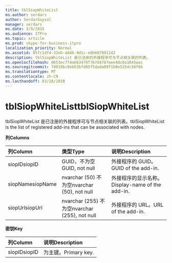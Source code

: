 ```yaml
---
title: tblSiopWhiteList
ms.author: serdars
author: SerdarSoysal
manager: serdars
ms.date: 3/9/2015
ms.audience: ITPro
ms.topic: article
ms.prod: skype-for-business-itpro
localization_priority: Normal
ms.assetid: 05fc1df4-32eb-4d46-9d1c-e0b607091142
description: tblSiopWhiteList 是已注册的外接程序可与节点相关联的列表。
ms.openlocfilehash: 0653ec7f4a663479f7b7d4787eee4dc0a1045aac
ms.sourcegitcommit: 7d819bc9eb63bfd85f5dada09f1b8e5354c56f6b
ms.translationtype: MT
ms.contentlocale: zh-CN
ms.lasthandoff: 03/28/2018
---
```

# <a name="tblsiopwhitelist"></a><span data-ttu-id="01c36-103">tblSiopWhiteList</span><span class="sxs-lookup"><span data-stu-id="01c36-103">tblSiopWhiteList</span></span>
 
<span data-ttu-id="01c36-104">tblSiopWhiteList 是已注册的外接程序可与节点相关联的列表。</span><span class="sxs-lookup"><span data-stu-id="01c36-104">tblSiopWhiteList is the list of registered add-ins that can be associated with nodes.</span></span>
  
<span data-ttu-id="01c36-105">**列**</span><span class="sxs-lookup"><span data-stu-id="01c36-105">**Columns**</span></span>

|<span data-ttu-id="01c36-106">**列**</span><span class="sxs-lookup"><span data-stu-id="01c36-106">**Column**</span></span>|<span data-ttu-id="01c36-107">**类型**</span><span class="sxs-lookup"><span data-stu-id="01c36-107">**Type**</span></span>|<span data-ttu-id="01c36-108">**说明**</span><span class="sxs-lookup"><span data-stu-id="01c36-108">**Description**</span></span>|
|:-----|:-----|:-----|
|<span data-ttu-id="01c36-109">siopID</span><span class="sxs-lookup"><span data-stu-id="01c36-109">siopID</span></span>  <br/> |<span data-ttu-id="01c36-110">GUID，不为空</span><span class="sxs-lookup"><span data-stu-id="01c36-110">GUID, not null</span></span>  <br/> |<span data-ttu-id="01c36-111">外接程序的 GUID。</span><span class="sxs-lookup"><span data-stu-id="01c36-111">GUID of the add-in.</span></span>  <br/> |
|<span data-ttu-id="01c36-112">siopName</span><span class="sxs-lookup"><span data-stu-id="01c36-112">siopName</span></span>  <br/> |<span data-ttu-id="01c36-113">nvarchar (50) 不为空</span><span class="sxs-lookup"><span data-stu-id="01c36-113">nvarchar (50), not null</span></span>  <br/> |<span data-ttu-id="01c36-114">外接程序的显示名称。</span><span class="sxs-lookup"><span data-stu-id="01c36-114">Display-name of the add-in.</span></span>  <br/> |
|<span data-ttu-id="01c36-115">siopUrl</span><span class="sxs-lookup"><span data-stu-id="01c36-115">siopUrl</span></span>  <br/> |<span data-ttu-id="01c36-116">nvarchar (255) 不为空</span><span class="sxs-lookup"><span data-stu-id="01c36-116">nvarchar (255), not null</span></span>  <br/> |<span data-ttu-id="01c36-117">外接程序的 URL。</span><span class="sxs-lookup"><span data-stu-id="01c36-117">URL of the add-in.</span></span>  <br/> |
   
<span data-ttu-id="01c36-118">**密钥**</span><span class="sxs-lookup"><span data-stu-id="01c36-118">**Key**</span></span>

|<span data-ttu-id="01c36-119">**列**</span><span class="sxs-lookup"><span data-stu-id="01c36-119">**Column**</span></span>|<span data-ttu-id="01c36-120">**说明**</span><span class="sxs-lookup"><span data-stu-id="01c36-120">**Description**</span></span>|
|:-----|:-----|
|<span data-ttu-id="01c36-121">siopID</span><span class="sxs-lookup"><span data-stu-id="01c36-121">siopID</span></span>  <br/> |<span data-ttu-id="01c36-122">为主键。</span><span class="sxs-lookup"><span data-stu-id="01c36-122">Primary key.</span></span>  <br/> |
   

